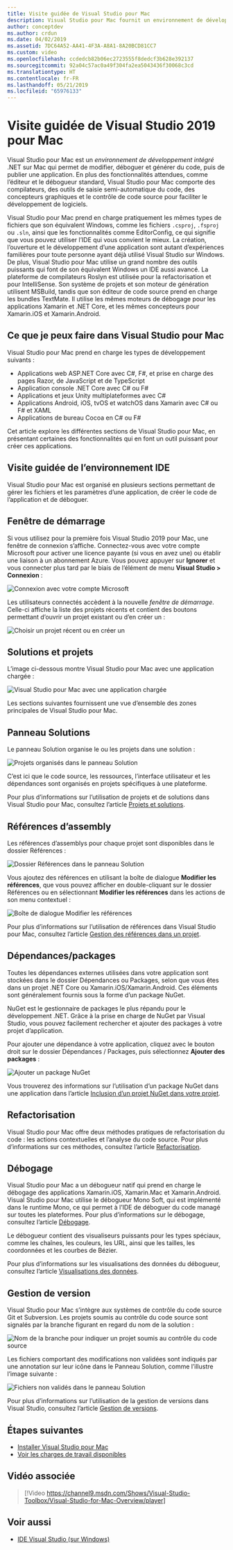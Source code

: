 ```yaml
---
title: Visite guidée de Visual Studio pour Mac
description: Visual Studio pour Mac fournit un environnement de développement intégré pour créer des applications .NET sur macOS, notamment des sites web ASP.NET Core, ainsi que des projets Xamarin pour iOS, Android, Mac et Xamarin.Forms.
author: conceptdev
ms.author: crdun
ms.date: 04/02/2019
ms.assetid: 7DC64A52-AA41-4F3A-A8A1-8A20BCD81CC7
ms.custom: video
ms.openlocfilehash: ccdedcb82b06ec2723555f8dedcf3b628e392137
ms.sourcegitcommit: 92a04c57ac0a49f304fa2ea5043436f30068c3cd
ms.translationtype: HT
ms.contentlocale: fr-FR
ms.lasthandoff: 05/21/2019
ms.locfileid: "65976133"
---
```

# <a name="visual-studio-2019-for-mac-tour"></a>Visite guidée de Visual Studio 2019 pour Mac

Visual Studio pour Mac est un _environnement de développement intégré_ .NET sur Mac qui permet de modifier, déboguer et générer du code, puis de publier une application. En plus des fonctionnalités attendues, comme l’éditeur et le débogueur standard, Visual Studio pour Mac comporte des compilateurs, des outils de saisie semi-automatique du code, des concepteurs graphiques et le contrôle de code source pour faciliter le développement de logiciels.

Visual Studio pour Mac prend en charge pratiquement les mêmes types de fichiers que son équivalent Windows, comme les fichiers `.csproj`, `.fsproj` ou `.sln`, ainsi que les fonctionnalités comme EditorConfig, ce qui signifie que vous pouvez utiliser l’IDE qui vous convient le mieux.
La création, l’ouverture et le développement d’une application sont autant d’expériences familières pour toute personne ayant déjà utilisé Visual Studio sur Windows. De plus, Visual Studio pour Mac utilise un grand nombre des outils puissants qui font de son équivalent Windows un IDE aussi avancé. La plateforme de compilateurs Roslyn est utilisée pour la refactorisation et pour IntelliSense. Son système de projets et son moteur de génération utilisent MSBuild, tandis que son éditeur de code source prend en charge les bundles TextMate. Il utilise les mêmes moteurs de débogage pour les applications Xamarin et .NET Core, et les mêmes concepteurs pour Xamarin.iOS et Xamarin.Android.

## <a name="what-can-i-do-in-visual-studio-for-mac"></a>Ce que je peux faire dans Visual Studio pour Mac

Visual Studio pour Mac prend en charge les types de développement suivants :

- Applications web ASP.NET Core avec C#, F#, et prise en charge des pages Razor, de JavaScript et de TypeScript
- Application console .NET Core avec C# ou F#
- Applications et jeux Unity multiplateformes avec C#
- Applications Android, iOS, tvOS et watchOS dans Xamarin avec C# ou F# et XAML
- Applications de bureau Cocoa en C# ou F#

Cet article explore les différentes sections de Visual Studio pour Mac, en présentant certaines des fonctionnalités qui en font un outil puissant pour créer ces applications.

## <a name="ide-tour"></a>Visite guidée de l’environnement IDE

Visual Studio pour Mac est organisé en plusieurs sections permettant de gérer les fichiers et les paramètres d’une application, de créer le code de l’application et de déboguer.

## <a name="start-window"></a>Fenêtre de démarrage

Si vous utilisez pour la première fois Visual Studio 2019 pour Mac, une fenêtre de connexion s’affiche. Connectez-vous avec votre compte Microsoft pour activer une licence payante (si vous en avez une) ou établir une liaison à un abonnement Azure. Vous pouvez appuyer sur **Ignorer** et vous connecter plus tard par le biais de l’élément de menu **Visual Studio > Connexion** :

![Connexion avec votre compte Microsoft](media/ide-tour-2019-start-signin.png)

Les utilisateurs connectés accèdent à la nouvelle _fenêtre de démarrage_. Celle-ci affiche la liste des projets récents et contient des boutons permettant d’ouvrir un projet existant ou d’en créer un :

![Choisir un projet récent ou en créer un](media/ide-tour-2019-start-projects.png)

## <a name="solutions-and-projects"></a>Solutions et projets

L’image ci-dessous montre Visual Studio pour Mac avec une application chargée :

![Visual Studio pour Mac avec une application chargée](media/ide-tour-image17.png)

Les sections suivantes fournissent une vue d’ensemble des zones principales de Visual Studio pour Mac.

## <a name="solution-pad"></a>Panneau Solutions

Le panneau Solution organise le ou les projets dans une solution :

![Projets organisés dans le panneau Solution](media/ide-tour-image18.png)

C’est ici que le code source, les ressources, l’interface utilisateur et les dépendances sont organisés en projets spécifiques à une plateforme.

Pour plus d’informations sur l’utilisation de projets et de solutions dans Visual Studio pour Mac, consultez l’article [Projets et solutions](/visualstudio/mac/projects-and-solutions).

## <a name="assembly-references"></a>Références d’assembly

Les références d’assemblys pour chaque projet sont disponibles dans le dossier Références :

![Dossier Références dans le panneau Solution](media/ide-tour-image19.png)

Vous ajoutez des références en utilisant la boîte de dialogue **Modifier les références**, que vous pouvez afficher en double-cliquant sur le dossier Références ou en sélectionnant **Modifier les références** dans les actions de son menu contextuel :

![Boîte de dialogue Modifier les références](media/ide-tour-image20.png)

Pour plus d’informations sur l’utilisation de références dans Visual Studio pour Mac, consultez l’article [Gestion des références dans un projet](/visualstudio/mac/managing-references-in-a-project).

## <a name="dependencies--packages"></a>Dépendances/packages

Toutes les dépendances externes utilisées dans votre application sont stockées dans le dossier Dépendances ou Packages, selon que vous êtes dans un projet .NET Core ou Xamarin.iOS/Xamarin.Android. Ces éléments sont généralement fournis sous la forme d’un package NuGet.

NuGet est le gestionnaire de packages le plus répandu pour le développement .NET. Grâce à la prise en charge de NuGet par Visual Studio, vous pouvez facilement rechercher et ajouter des packages à votre projet d’application.

Pour ajouter une dépendance à votre application, cliquez avec le bouton droit sur le dossier Dépendances / Packages, puis sélectionnez **Ajouter des packages** :

![Ajouter un package NuGet](media/ide-tour-image21.png)

Vous trouverez des informations sur l’utilisation d’un package NuGet dans une application dans l’article [Inclusion d’un projet NuGet dans votre projet](/visualstudio/mac/nuget-walkthrough).

## <a name="refactoring"></a>Refactorisation

Visual Studio pour Mac offre deux méthodes pratiques de refactorisation du code : les actions contextuelles et l’analyse du code source. Pour plus d’informations sur ces méthodes, consultez l’article [Refactorisation](/visualstudio/mac/refactoring).

## <a name="debugging"></a>Débogage

Visual Studio pour Mac a un débogueur natif qui prend en charge le débogage des applications Xamarin.iOS, Xamarin.Mac et Xamarin.Android. Visual Studio pour Mac utilise le débogueur Mono Soft, qui est implémenté dans le runtime Mono, ce qui permet à l’IDE de déboguer du code managé sur toutes les plateformes. Pour plus d’informations sur le débogage, consultez l’article [Débogage](/visualstudio/mac/debugging).

Le débogueur contient des visualiseurs puissants pour les types spéciaux, comme les chaînes, les couleurs, les URL, ainsi que les tailles, les coordonnées et les courbes de Bézier.

Pour plus d’informations sur les visualisations des données du débogueur, consultez l’article [Visualisations des données](/visualstudio/mac/data-visualizations).

## <a name="version-control"></a>Gestion de version

Visual Studio pour Mac s’intègre aux systèmes de contrôle du code source Git et Subversion. Les projets soumis au contrôle du code source sont signalés par la branche figurant en regard du nom de la solution :

![Nom de la branche pour indiquer un projet soumis au contrôle du code source](media/ide-tour-image22.png)

Les fichiers comportant des modifications non validées sont indiqués par une annotation sur leur icône dans le Panneau Solution, comme l’illustre l’image suivante :

![Fichiers non validés dans le panneau Solution](media/ide-tour-image23.png)

Pour plus d’informations sur l’utilisation de la gestion de versions dans Visual Studio, consultez l’article [Gestion de versions](/visualstudio/mac/version-control).

## <a name="next-steps"></a>Étapes suivantes

- [Installer Visual Studio pour Mac](installation.md)
- [Voir les charges de travail disponibles](workloads.md)

## <a name="related-video"></a>Vidéo associée

> [!Video https://channel9.msdn.com/Shows/Visual-Studio-Toolbox/Visual-Studio-for-Mac-Overview/player]

## <a name="see-also"></a>Voir aussi

- [IDE Visual Studio (sur Windows)](/visualstudio/ide/visual-studio-ide)
